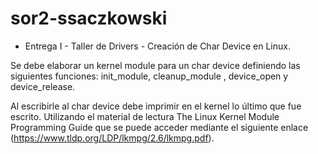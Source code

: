 # sor2-ssaczkowski
* Entrega I - Taller de Drivers - Creación de Char Device en Linux.

Se debe elaborar un kernel module para un char device definiendo las siguientes funciones:
 init_module, cleanup_module , device_open y device_release.

Al escribirle al char device debe imprimir en el kernel lo último que fue escrito. Utilizando el material de lectura The Linux Kernel Module Programming Guide que se puede acceder mediante el siguiente enlace (https://www.tldp.org/LDP/lkmpg/2.6/lkmpg.pdf).




